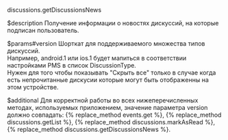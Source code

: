 discussions.getDiscussionsNews

$description
Получение информации о новостях дискуссий, на которые подписан пользователь.

$params#version
Шорткат для поддерживаемого множества типов дискуссий.  
Например, android.1 или ios.1 будет мапиться в соответствии настройками PMS в список DiscussionType.  
Нужен для того чтобы показывать "Скрыть все" только в случае когда есть непрочитанные дискусии которые могут быть отображенны на этом устройстве.

$additional
Для корректной работы во всех нижеперечисленных методах, используемых приложением, значение параметра version должно совпадать:
{% replace_method events.get %}, {% replace_method discussions.getList %}, {% replace_method discussions.markAsRead %}, {% replace_method discussions.getDiscussionsNews %}.